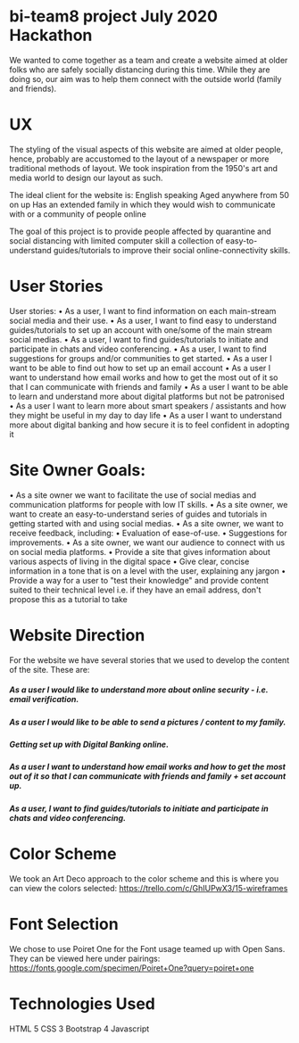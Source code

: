 # bi-team8 project July 2020 Hackathon

We wanted to come together as a team and create a website aimed at older folks who are safely socially distancing during this time. While they are doing so, our aim was to help them connect with the outside world (family and friends).

# UX
The styling of the visual aspects of this website are aimed at older people, hence, probably are accustomed to the layout of a newspaper or more traditional methods of layout. We took inspiration from the 1950's art and media world to design our layout as such.

The ideal client for the website is:
  English speaking
  Aged anywhere from 50 on up
  Has an extended family in which they would wish to communicate with or a community of people online
  
The goal of this project is to provide people affected by quarantine and social distancing with limited computer skill a collection of easy-to-understand guides/tutorials to improve their social online-connectivity skills.

# User Stories
User stories:
• As a user, I want to find information on each main-stream social media and their use.
• As a user, I want to find easy to understand guides/tutorials to set up an account with one/some of the main stream social medias.
• As a user, I want to find guides/tutorials to initiate and participate in chats and video conferencing.
• As a user, I want to find suggestions for groups and/or communities to get started.
• As a user I want to be able to find out how to set up an email account
• As a user I want to understand how email works and how to get the most out of it so that I can communicate with friends and family
• As a user I want to be able to learn and understand more about digital platforms but not be patronised
• As a user I want to learn more about smart speakers / assistants and how they might be useful in my day to day life
• As a user I want to understand more about digital banking and how secure it is to feel confident in adopting it

# Site Owner Goals:
• As a site owner we want to facilitate the use of social medias and communication platforms for people with low IT skills.
• As a site owner, we want to create an easy-to-understand series of guides and tutorials in getting started with and using social medias.
• As a site owner, we want to receive feedback, including:
• Evaluation of ease-of-use.
• Suggestions for improvements.
• As a site owner, we want our audience to connect with us on social media platforms.
• Provide a site that gives information about various aspects of living in the digital space
• Give clear, concise information in a tone that is on a level with the user, explaining any jargon
• Provide a way for a user to "test their knowledge" and provide content suited to their technical level i.e. if they have an email address, don't propose this as a tutorial to take

# Website Direction
For the website we have several stories that we used to develop the content of the site. These are:
##### As a user I would like to understand more about online security - i.e. email verification.
##### As a user I would like to be able to send a pictures / content to my family.
##### Getting set up with Digital Banking online.
##### As a user I want to understand how email works and how to get the most out of it so that I can communicate with friends and family + set account up.
##### As a user, I want to find guides/tutorials to initiate and participate in chats and video conferencing.

# Color Scheme
  We took an Art Deco approach to the color scheme and this is where you can view the colors selected:
https://trello.com/c/GhIUPwX3/15-wireframes

# Font Selection
We chose to use Poiret One for the Font usage teamed up with Open Sans. They can be viewed here under pairings:
https://fonts.google.com/specimen/Poiret+One?query=poiret+one

# Technologies Used
HTML 5
CSS 3
Bootstrap 4
Javascript



